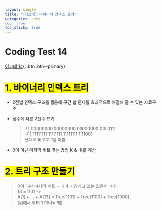 ```yaml
---
layout: single
title: "[이코테] 바이너리 인덱스 트리"
categories: cote
toc: true
toc_sticky: true
---
```


# Coding Test 14

[이코테 14](https://www.youtube.com/watch?v=fg2iGP4e2mc&list=PLRx0vPvlEmdAghTr5mXQxGpHjWqSz0dgC&index=14){: .btn .btn--primary}

# <mark class="pink">1. 바이너리 인덱스 트리</mark>

- 2진법 인덱스 구조를 활용해 구간 합 문제를 효과적으로 해결해 줄 수 있는 자료구조

- 정수에 따른 2진수 표기

  > 7 | 00000000 00000000 00000000 0000111  
  > -7 | 11111111 11111111 11111111 1111001  
  > 반대로 바꾸고 1을 더함

- 0이 아닌 마지막 비트 찾는 방법
  K & -K를 계산

# <mark class="pink">2. 트리 구조 만들기</mark>

> 0이 아닌 마지막 비트 = 내가 저장하고 있는 값들의 개수  
> 13 = 1101 ->  
> A[1] + ... + A[13] = Tree[1101] + Tree[1100] + Tree[1000]  
> (뒤에서 부터 1 하나씩 뺌)
